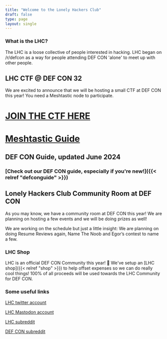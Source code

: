 ```yaml
---
title: "Welcome to the Lonely Hackers Club"
draft: false
type: page
layout: single
---
```


### What is the LHC?
The LHC is a loose collective of people interested in hacking. LHC began on /r/defcon as a way for people attending DEF CON 'alone' to meet up with other people.

## LHC CTF @ DEF CON 32

We are excited to announce that we will be hosting a small CTF at DEF CON this year! You need a Meshtastic node to participate.

<h1><a href="https://ctf.lonelyhackers.lol">JOIN THE CTF HERE</a></h1>
<h1><a href="/meshtastic">Meshtastic Guide</a></h1>


## DEF CON Guide, updated June 2024
### [Check out our DEF CON guide, especially if you're new!]({{< relref "defconguide" >}})

## Lonely Hackers Club Community Room at DEF CON
As you may know, we have a community room at DEF CON this year! We are planning on hosting a few events and we will be doing prizes as well! 

We are working on the schedule but just a little insight: We are planning on doing Resume Reviews again, Name The Noob and Egor’s contest to name a few.

### LHC Shop
LHC is an official DEF CON Community this year! 🥳 We've setup an [LHC shop]({{< relref "shop" >}}) to help offset expenses so we can do really cool things! 100% of all proceeds will be used towards the LHC Community for DEF CON. 

### Some useful links

[LHC twitter account](https://x.com/L0nelyH4ckers "Twitter Account")  

<a href="https://defcon.social/@L0nelyH4ckers" title="Mastodon Account" rel="me">LHC Mastodon account</a>

[LHC subreddit](https://www.reddit.com/r/largehadroncollider "LHC Subreddit")  

[DEF CON subreddit](https://www.reddit.com/r/defcon "DEF CON Subreddt")  
